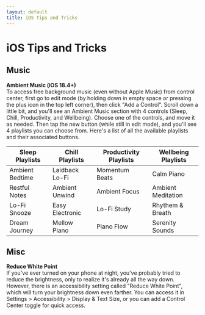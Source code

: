 ```yaml
---
layout: default
title: iOS Tips and Tricks
---
```

# iOS Tips and Tricks

## Music
**Ambient Music (iOS 18.4+)**  
To access free background music (even without Apple Music) from control center, first go to edit mode (by holding down in empty space or pressing the plus icon in the top left corner), then click "Add a Control". Scroll down a little bit, and you'll see an Ambient Music section with 4 controls (Sleep, Chill, Productivity, and Wellbeing). Choose one of the controls, and move it as needed. Then tap the new button (while still in edit mode), and you'll see 4 playlists you can choose from. Here's a list of all the available playlists and their associated buttons.

| Sleep Playlists | Chill Playlists | Productivity Playlists | Wellbeing Playlists |
| ----------- | ----------- | ----------- | ----------- |
| Ambient Bedtime | Laidback Lo-Fi | Momentum Beats | Calm Piano |
| Restful Notes | Ambient Unwind | Ambient Focus | Ambient Meditation |
| Lo-Fi Snooze | Easy Electronic | Lo-Fi Study | Rhythem & Breath |
| Dream Journey | Mellow Piano | Piano Flow | Serenity Sounds |

## Misc
**Reduce White Point**  
If you've ever turned on your phone at night, you've probably tried to reduce the brightness, only to realize it's already all the way down. However, there is an accessibility setting called "Reduce White Point", which will turn your brightness down even farther. You can access it in Settings > Accessibility > Display & Text Size, or you can add a Control Center toggle for quick access.